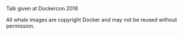 Talk given at Dockercon 2016

All whale images are copyright Docker and may not be reused without permission.
